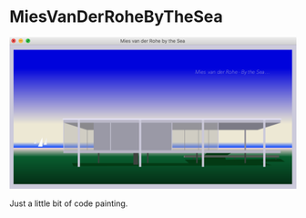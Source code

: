 # MiesVanDerRoheByTheSea

![Pic](MVDRBTS-Screenshot.png?raw=true "MiesVanDerRoheByTheSea")


Just a little bit of code painting.
